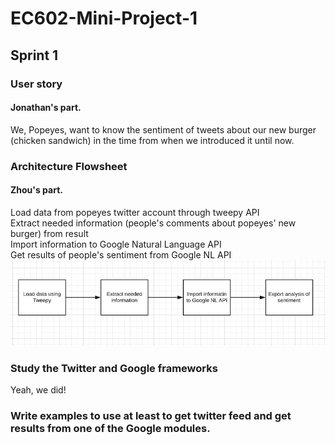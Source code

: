 # EC602-Mini-Project-1

## Sprint 1
### User story
#### Jonathan's part.   
We, Popeyes, want to know the sentiment of tweets about our new burger (chicken sandwich) in the time from when we introduced it until now.

### Architecture Flowsheet
#### Zhou's part.
Load data from popeyes twitter account through tweepy API    
Extract needed information (people's comments about popeyes' new burger) from result    
Import information to Google Natural Language API   
Get results of people's sentiment from Google NL API     
![Architecture Image](img/imgArchitecture.jpg )    

### Study the Twitter and Google frameworks
Yeah, we did!   

### Write examples to use at least to get twitter feed and get results from one of the Google modules.

